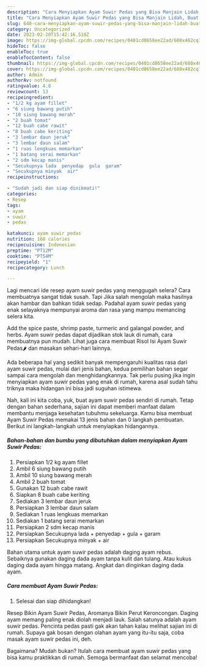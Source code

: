 ```yaml
---
description: "Cara Menyiapkan Ayam Suwir Pedas yang Bisa Manjain Lidah, Buat Buka Puasa Menggugah Selera"
title: "Cara Menyiapkan Ayam Suwir Pedas yang Bisa Manjain Lidah, Buat Buka Puasa Menggugah Selera"
slug: 640-cara-menyiapkan-ayam-suwir-pedas-yang-bisa-manjain-lidah-buat-buka-puasa-menggugah-selera
category: Uncategorized
date: 2023-02-20T15:42:16.518Z
image: https://img-global.cpcdn.com/recipes/0401cd8658ee22ad/680x482cq70/ayam-suwir-pedas-foto-resep-utama.jpg
hideToc: false
enableToc: true
enableTocContent: false
thumbnail: https://img-global.cpcdn.com/recipes/0401cd8658ee22ad/680x482cq70/ayam-suwir-pedas-foto-resep-utama.jpg
cover: https://img-global.cpcdn.com/recipes/0401cd8658ee22ad/680x482cq70/ayam-suwir-pedas-foto-resep-utama.jpg
author: Admin
authorAv: notfound
ratingvalue: 4.8
reviewcount: 13
recipeingredient:
- "1/2 kg ayam fillet"
- "6 siung bawang putih"
- "10 siung bawang merah"
- "2 buah tomat"
- "12 buah cabe rawit"
- "8 buah cabe keriting"
- "3 lembar daun jeruk"
- "3 lembar daun salam"
- "1 ruas lengkuas memarkan"
- "1 batang serai memarkan"
- "2 sdm kecap manis"
- "Secukupnya lada  penyedap  gula  garam"
- "Secukupnya minyak  air"
recipeinstructions:

- "Sudah jadi dan siap dinikmati!"
categories:
- Resep
tags:
- ayam
- suwir
- pedas

katakunci: ayam suwir pedas 
nutrition: 168 calories
recipecuisine: Indonesian
preptime: "PT12M"
cooktime: "PT54M"
recipeyield: "1"
recipecategory: Lunch

---
```



Lagi mencari ide resep ayam suwir pedas yang menggugah selera? Cara membuatnya sangat tidak susah. Tapi Jika salah mengolah maka hasilnya akan hambar dan bahkan tidak sedap. Padahal ayam suwir pedas yang enak selayaknya mempunyai aroma dan rasa yang mampu memancing selera kita.


Add the spice paste, shrimp paste, turmeric and galangal powder, and herbs. Ayam suwir pedas dapat dijadikan stok lauk di rumah, cara membuatnya pun mudah. Lihat juga cara membuat Risol Isi Ayam Suwir Pedas🌶️ dan masakan sehari-hari lainnya.

Ada beberapa hal yang sedikit banyak mempengaruhi kualitas rasa dari ayam suwir pedas, mulai dari jenis bahan, kedua pemilihan bahan segar sampai cara mengolah dan menghidangkannya. Tak perlu pusing jika ingin menyiapkan ayam suwir pedas yang enak di rumah, karena asal sudah tahu triknya maka hidangan ini bisa jadi suguhan istimewa.


Nah, kali ini kita coba, yuk, buat ayam suwir pedas sendiri di rumah. Tetap dengan bahan sederhana, sajian ini dapat memberi manfaat dalam membantu menjaga kesehatan tubuhmu sekeluarga. Kamu bisa membuat Ayam Suwir Pedas memakai 13 jenis bahan dan 0 langkah pembuatan. Berikut ini langkah-langkah untuk menyiapkan hidangannya.

<!--inarticleads1-->

##### Bahan-bahan dan bumbu yang dibutuhkan dalam menyiapkan Ayam Suwir Pedas:

1. Persiapkan 1/2 kg ayam fillet
1. Ambil 6 siung bawang putih
1. Ambil 10 siung bawang merah
1. Ambil 2 buah tomat
1. Gunakan 12 buah cabe rawit
1. Siapkan 8 buah cabe keriting
1. Sediakan 3 lembar daun jeruk
1. Persiapkan 3 lembar daun salam
1. Sediakan 1 ruas lengkuas memarkan
1. Sediakan 1 batang serai memarkan
1. Persiapkan 2 sdm kecap manis
1. Persiapkan Secukupnya lada + penyedap + gula + garam
1. Persiapkan Secukupnya minyak + air


Bahan utama untuk ayam suwir pedas adalah daging ayam rebus. Sebaiknya gunakan daging dada ayam tanpa kulit dan tulang. Atau kukus daging dada ayam hingga matang. Angkat dan dinginkan daging dada ayam. 

<!--inarticleads2-->

##### Cara membuat Ayam Suwir Pedas:


1. Selesai dan siap dihidangkan!

Resep Bikin Ayam Suwir Pedas, Aromanya Bikin Perut Keroncongan. Daging ayam memang paling enak diolah menjadi lauk. Salah satunya adalah ayam suwir pedas. Pencinta pedas pasti gak akan tahan kalau melihat sajian ini di rumah. Supaya gak bosan dengan olahan ayam yang itu-itu saja, coba masak ayam suwir pedas ini, deh. 

Bagaimana? Mudah bukan? Itulah cara membuat ayam suwir pedas yang bisa kamu praktikkan di rumah. Semoga bermanfaat dan selamat mencoba!
